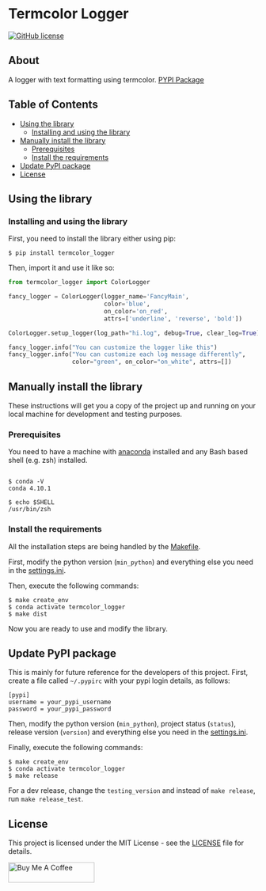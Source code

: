 # Termcolor Logger

[![GitHub license](https://img.shields.io/badge/license-Apache-blue.svg)](https://github.com/drkostas/termcolor-logger/blob/master/LICENSE)

## About <a name = "about"></a>

A logger with text formatting using
termcolor. [PYPI Package](https://pypi.org/project/termcolor-logger/)

## Table of Contents

+ [Using the library](#using)
    + [Installing and using the library](#install_use)
+ [Manually install the library](#manual_install)
    + [Prerequisites](#prerequisites)
    + [Install the requirements](#installing_req)
+ [Update PyPI package](#pypi)
+ [License](#license)

## Using the library <a name = "using"></a>

### Installing and using the library <a name = "install_use"></a>

First, you need to install the library either using pip:

```shell
$ pip install termcolor_logger
```

Then, import it and use it like so:

```python
from termcolor_logger import ColorLogger

fancy_logger = ColorLogger(logger_name='FancyMain',
                           color='blue',
                           on_color='on_red',
                           attrs=['underline', 'reverse', 'bold'])

ColorLogger.setup_logger(log_path="hi.log", debug=True, clear_log=True)

fancy_logger.info("You can customize the logger like this")
fancy_logger.info("You can customize each log message differently",
                  color="green", on_color="on_white", attrs=[])
```

## Manually install the library <a name = "manual_install"></a>

These instructions will get you a copy of the project up and running on your local machine for
development and testing purposes.

### Prerequisites <a name = "prerequisites"></a>

You need to have a machine with
[anaconda](https://docs.conda.io/projects/conda/en/latest/user-guide/install/index.html) installed and
any Bash based shell (e.g. zsh) installed.

```ShellSession

$ conda -V
conda 4.10.1

$ echo $SHELL
/usr/bin/zsh

```

### Install the requirements <a name = "installing_req"></a>

All the installation steps are being handled by
the [Makefile](https://github.com/drkostas/termcolor-logger/blob/master/Makefile).

First, modify the python version (`min_python`) and everything else you need in
the [settings.ini](https://github.com/drkostas/termcolor-logger/blob/master/settings.ini).

Then, execute the following commands:

```ShellSession
$ make create_env
$ conda activate termcolor_logger
$ make dist
```

Now you are ready to use and modify the library.

## Update PyPI package <a name = "pypi"></a>

This is mainly for future reference for the developers of this project. First,
create a file called `~/.pypirc` with your pypi login details, as follows:

```
[pypi]
username = your_pypi_username
password = your_pypi_password
```

Then, modify the python version (`min_python`), project status (`status`), release version (`version`) 
and everything else you need in
the [settings.ini](https://github.com/drkostas/termcolor-logger/blob/master/settings.ini).

Finally, execute the following commands:

```ShellSession
$ make create_env
$ conda activate termcolor_logger
$ make release
```

For a dev release, change the `testing_version` and instead of `make release`, run `make release_test`.

## License <a name = "license"></a>

This project is licensed under the MIT License - see
the [LICENSE](https://github.com/drkostas/termcolor-logger/blob/master/LICENSE) file for
details.

<a href="https://www.buymeacoffee.com/drkostas" target="_blank"><img src="https://cdn.buymeacoffee.com/buttons/default-orange.png" alt="Buy Me A Coffee" height="41" width="174"></a>
